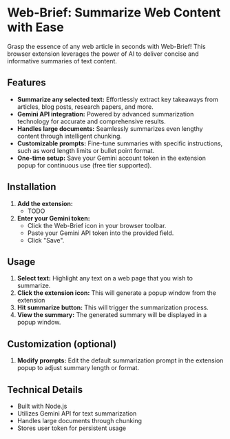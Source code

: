 # Web-Brief: Summarize Web Content with Ease

Grasp the essence of any web article in seconds with Web-Brief! This browser extension leverages the power of AI to deliver concise and informative summaries of text content.

## Features

- **Summarize any selected text:** Effortlessly extract key takeaways from articles, blog posts, research papers, and more.
- **Gemini API integration:** Powered by advanced summarization technology for accurate and comprehensive results.
- **Handles large documents:** Seamlessly summarizes even lengthy content through intelligent chunking.
- **Customizable prompts:** Fine-tune summaries with specific instructions, such as word length limits or bullet point format.
- **One-time setup:** Save your Gemini account token in the extension popup for continuous use (free tier supported).

## Installation

1. **Add the extension:**
   - TODO
2. **Enter your Gemini token:**
   - Click the Web-Brief icon in your browser toolbar.
   - Paste your Gemini API token into the provided field.
   - Click "Save".

## Usage

1. **Select text:** Highlight any text on a web page that you wish to summarize.
2. **Click the extension icon:** This will generate a popup window from the extension
3. **Hit summarize button:** This will trigger the summarization process.
4. **View the summary:** The generated summary will be displayed in a popup window.

## Customization (optional)

1. **Modify prompts:** Edit the default summarization prompt in the extension popup to adjust summary length or format.

## Technical Details

- Built with Node.js
- Utilizes Gemini API for text summarization
- Handles large documents through chunking
- Stores user token for persistent usage
